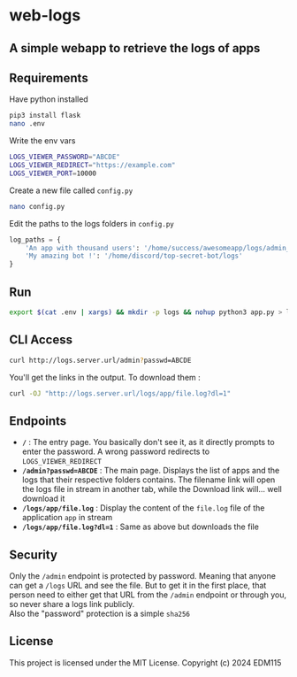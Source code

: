 # web-logs
## A simple webapp to retrieve the logs of apps

## Requirements

Have python installed

```bash
pip3 install flask
nano .env
```

Write the env vars

```bash
LOGS_VIEWER_PASSWORD="ABCDE"
LOGS_VIEWER_REDIRECT="https://example.com"
LOGS_VIEWER_PORT=10000
```

Create a new file called `config.py`

```bash
nano config.py
```

Edit the paths to the logs folders in `config.py`

```py
log_paths = {
    'An app with thousand users': '/home/success/awesomeapp/logs/admin_only',
    'My amazing bot !': '/home/discord/top-secret-bot/logs'
}
```

## Run

```bash
export $(cat .env | xargs) && mkdir -p logs && nohup python3 app.py > logs/output.log 2>&1 &
```

## CLI Access

```bash
curl http://logs.server.url/admin?passwd=ABCDE
```

You'll get the links in the output. To download them :

```bash
curl -OJ "http://logs.server.url/logs/app/file.log?dl=1"
```

## Endpoints

- **`/`** : The entry page. You basically don't see it, as it directly prompts to enter the password. A wrong password redirects to `LOGS_VIEWER_REDIRECT`
- **`/admin?passwd=ABCDE`** : The main page. Displays the list of apps and the logs that their respective folders contains. The filename link will open the logs file in stream in another tab, while the Download link will... well download it
- **`/logs/app/file.log`** : Display the content of the `file.log` file of the application `app` in stream
- **`/logs/app/file.log?dl=1`** : Same as above but downloads the file

## Security

Only the `/admin` endpoint is protected by password. Meaning that anyone can get a `/logs` URL and see the file. But to get it in the first place, that person need to either get that URL from the `/admin` endpoint or through you, so never share a logs link publicly.  
Also the "password" protection is a simple `sha256`

## License

This project is licensed under the MIT License. Copyright (c) 2024 EDM115

